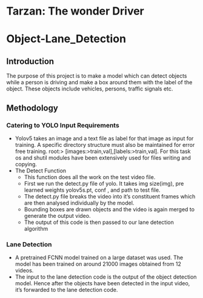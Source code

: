 # Tarzan: The wonder Driver
# Object-Lane_Detection

## Introduction
The purpose of this project is to make a model which can detect objects while a person is driving and make a box around them with the label of the object. These objects include vehicles, persons, traffic signals etc.

## Methodology
### Catering to YOLO Input Requirements
- Yolov5 takes an image and a text file as label for that image as input for training. A specific directory structure must also be maintained for error free training.
root:> [images:>train,val],[labels:>train,val]. For this task os and shutil modules have been extensively used for files writing and copying.
- The Detect Function
  - This function does all the work on the test video file.
  - First we run the detect.py file of yolo. It takes img size(img), pre learned weights yolov5s.pt, conf , and path to test file.
  - The detect.py file breaks the video into it’s constituent frames which are then analysed individually by the model.
  - Bounding boxes are drawn objects and the video is again merged to generate the output video.
  - The output of this  code is then passed to our lane detection algorithm 

### Lane Detection 
- A pretrained FCNN model trained on a large dataset was used. The model has been trained on around 21000 images obtained from 12 videos.
- The input to the lane detection code is the output of the object detection model. Hence after the objects have been detected in the input video, it’s forwarded to the lane detection code.

